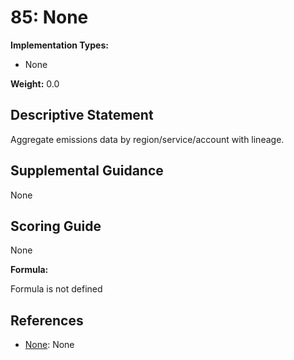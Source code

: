 # 85: None

**Implementation Types:**

- None

**Weight:** 0.0

## Descriptive Statement

Aggregate emissions data by region/service/account with lineage.

## Supplemental Guidance

None

## Scoring Guide

None

**Formula:**

Formula is not defined

## References

- [None](None): None


